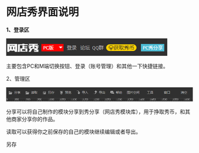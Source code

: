 # 网店秀界面说明

**1、登录区**

![](/assets/2.png)

主要包含PC和M端切换按钮、登录（账号管理）和其他一下快捷链接。

2、管理区

![](/assets/8.png)

分享可以将自己制作的模块分享到秀分享（网店秀模块库），用于挣取秀币，和其他商家分享你的作品。

读取可以获得你之前保存的自己的模块继续编辑或者导出。

另存

